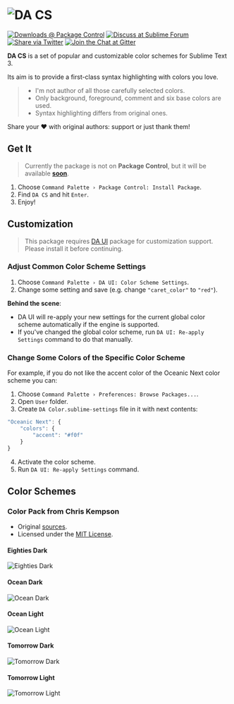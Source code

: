# ![DA CS][img-logo]

[![Downloads @ Package Control][img-downloads]][link-downloads]
[![Discuss at Sublime Forum][img-forum]][link-forum]
[![Share via Twitter][img-twitter]][link-twitter]
[![Join the Chat at Gitter][img-gitter]][link-gitter]


**DA CS** is a set of popular and customizable color schemes for Sublime Text 3.

Its aim is to provide a first-class syntax highlighting with colors you love.

>    - I'm not author of all those carefully selected colors.
>    - Only background, foreground, comment and six base colors are used.
>    - Syntax highlighting differs from original ones.

Share your ❤ with original authors: support or just thank them!



## Get It

> Currently the package is not on **Package Control**, but it will be available [**soon**][link-pcpr].

1. Choose `Command Palette › Package Control: Install Package`.
2. Find `DA CS` and hit `Enter`.
3. Enjoy!



## Customization

> This package requires [DA UI][link-engine] package for customization support. Please install it before continuing.


### Adjust Common Color Scheme Settings

1. Choose `Command Palette › DA UI: Color Scheme Settings`.
2. Change some setting and save (e.g. change `"caret_color"` to `"red"`).

**Behind the scene**:

- DA UI will re-apply your new settings for the current global color scheme automatically if the engine is supported.
- If you've changed the global color scheme, run `DA UI: Re-apply Settings` command to do that manually.


### Change Some Colors of the Specific Color Scheme

For example, if you do not like the accent color of the Oceanic Next color scheme you can:

1. Choose `Command Palette › Preferences: Browse Packages...`.
2. Open `User` folder.
3. Create `DA Color.sublime-settings` file in it with next contents:

```js
"Oceanic Next": {
    "colors": {
        "accent": "#f0f"
    }
}
```

4. Activate the color scheme.
5. Run `DA UI: Re-apply Settings` command.



## Color Schemes


### Color Pack from Chris Kempson

* Original [sources](https://github.com/chriskempson/base16).
* Licensed under the [MIT License](https://github.com/chriskempson/base16/blob/master/LICENSE.md).


#### Eighties Dark

![Eighties Dark](https://raw.githubusercontent.com/ihodev/sublime-da-cs/master/assets/showcase/eighties-dark.png)


#### Ocean Dark

![Ocean Dark](https://raw.githubusercontent.com/ihodev/sublime-da-cs/master/assets/showcase/ocean-dark.png)


#### Ocean Light

![Ocean Light](https://raw.githubusercontent.com/ihodev/sublime-da-cs/master/assets/showcase/ocean-light.png)


#### Tomorrow Dark

![Tomorrow Dark](https://raw.githubusercontent.com/ihodev/sublime-da-cs/master/assets/showcase/tomorrow-dark.png)


#### Tomorrow Light

![Tomorrow Light](https://raw.githubusercontent.com/ihodev/sublime-da-cs/master/assets/showcase/tomorrow-light.png)



<!-- Links -->

[link-downloads]: https://packagecontrol.io/packages/DA%20CS
[link-engine]: https://packagecontrol.io/packages/DA%20UI
[link-forum]: https://forum.sublimetext.com/t/da-ui-is-now-a-public-beta-adaptive-customizable-elegant/32090
[link-gitter]: https://gitter.im/sublime-da-ui/Lobby
[link-new-issue]: https://github.com/ihodev/sublime-da-ui/issues/new
[link-search-issue]: https://github.com/ihodev/sublime-da-ui/search?q=&type=Issues
[link-twitter]: https://twitter.com/intent/tweet?hashtags=sublimetext%2C%20popular%2C%20colors&ref_src=twsrc%5Etfw&text=DA%20CS%20%E2%9D%A4%20Popular%20Color%20Schemes%20for%20Sublime%20Text%203&tw_p=tweetbutton&url=https%3A%2F%2Fpackagecontrol.io%2Fpackages%2FDA%2520CS&via=trydaui
[link-pcpr]: #



<!-- Images -->

[img-downloads]: https://img.shields.io/packagecontrol/dt/DA%20CS.svg?style=flat-square&logo=data%3Aimage%2Fsvg%2Bxml%3Bbase64%2CPHN2ZyB4bWxucz0iaHR0cDovL3d3dy53My5vcmcvMjAwMC9zdmciIHZpZXdCb3g9IjAgMCAxMiAxMiI%2BPGRlZnM%2BPHN0eWxlPi5jbHMtMXtmaWxsOiNmZmY7fTwvc3R5bGU%2BPC9kZWZzPjxwYXRoIGNsYXNzPSJjbHMtMSIgZD0iTTEwLDVIOFYxSDRWNUgyTDYsOVpNMiwxMHYxaDhWMTBaIi8%2BPC9zdmc%2B&logoWidth=12&maxAge=3600
[img-forum]: https://cdn.rawgit.com/ihodev/sublime-da-ui/3c679bd4/assets/shields/reply-on-forum.svg
[img-gitter]: https://cdn.rawgit.com/ihodev/sublime-da-ui/3c679bd4/assets/shields/chat-on-gitter.svg
[img-logo]: https://raw.githubusercontent.com/ihodev/sublime-da-cs/master/assets/github/logo.png
[img-twitter]: https://cdn.rawgit.com/ihodev/sublime-da-ui/3c679bd4/assets/shields/share-on-twitter.svg
